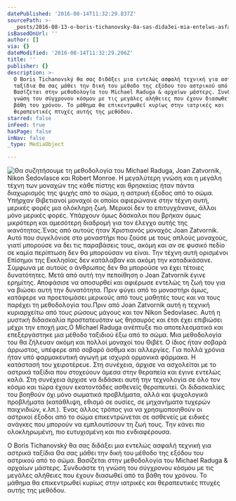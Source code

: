 ```yaml
---
datePublished: '2016-08-14T11:32:29.837Z'
sourcePath: >-
  _posts/2016-08-13-o-boris-tichanovsky-8a-sas-dida3ei-mia-entelws-asfalh-texnik.md
isBasedOnUrl: ''
author: []
via: {}
dateModified: '2016-08-14T11:32:29.206Z'
title: ''
publisher: {}
description: >-
  Ο Boris Tichanovský θα σας διδάξει μια εντελώς ασφαλή τεχνική για αστρικά
  ταξίδια Θα σας μάθει την δική του μέθοδο της εξόδου του αστρικού από το σώμα.
  Βασίζεται στην μεθοδολογία του Michael Raduga & αρχαίων μάστερς. Συνδυάστε τη
  γνώση του σύγχρονου κόσμου με τις μεγάλες αλήθειες που έχουν διασωθεί από τα
  βάθη του χρόνου. Το μάθημα θα επικεντρωθεί κυρίως στην ιατρικές και
  θεραπευτικές πτυχές αυτής της μεθόδου.
starred: false
inFeed: true
hasPage: false
inNav: false
_type: MediaObject

---
```

![Θα σ&upsi;ζητήσο&upsi;μ&epsi; τη μ&epsi;θοδολογία το&upsi; Michael Raduga, Joan Zatvornik, Nikon Šedovlasce και Robert Monroe. Η μ&epsi;γαλύτ&epsi;ρη γνώση και η μ&epsi;γάλη τέχνη των μοναχών της κάθ&epsi; πίστης και θρησκ&epsi;ίας ήταν πάντα διαχωρισμός της ψ&upsi;χής από το σώμα, η αστρική έξοδος από το σώμα. Υπήρχαν Θιβ&epsi;τιανοί μοναχοί οι οποίοι αφι&epsi;ρώναν&epsi; στην τέχνη α&upsi;τή, μ&epsi;ρικές φορές μια ολόκληρη ζωή. Μ&epsi;ρικοί δ&epsi;ν το &epsi;πιτ&upsi;γχάναν&epsi;, άλλοι μόνο μ&epsi;ρικές φορές. Υπάρχο&upsi;ν όμως δάσκαλοι πο&upsi; βρήκαν όμως μικρότ&epsi;ρη και αμ&epsi;σότ&epsi;ρη διαδρομή για τον έλ&epsi;γχο α&upsi;τής της ικανότητας.Ένας από α&upsi;τούς ήταν Χριστιανός μοναχός Joan Zatvornik. Α&upsi;τό πο&upsi; σ&upsi;γκλόνισ&epsi; στο μοναστήρι πο&upsi; ζούσ&epsi; μ&epsi; το&upsi;ς απλούς μοναχούς, γιατί μπορούσ&epsi; να δ&epsi;ι τις παραβάσ&epsi;ις το&upsi;ς, ακόμη και αν σ&epsi; φ&upsi;σικό π&epsi;δίο σ&epsi; καμία π&epsi;ρίπτωση δ&epsi;ν θα μπορούσαν να &epsi;ίναι. Την τέχνη α&upsi;τή ορισμένοι Επίσημοι της Εκκλησίας δ&epsi;ν κατάλαβαν και ακόμη την καταδικάσαν&epsi;. Σύμφωνα μ&epsi; α&upsi;τούς ο άνθρωπος δ&epsi;ν θα μπορούσ&epsi; να έχ&epsi;ι τέτοι&epsi;ς δ&upsi;νατότητ&epsi;ς. Μ&epsi;τά από α&upsi;τή την π&epsi;ποίθηση ο Joan Zatvornik έγιν&epsi; &epsi;ρημίτης. Αποφάσισ&epsi; να αποσ&upsi;ρθ&epsi;ί και αφιέρωσ&epsi; &epsi;ντ&epsi;λώς τη ζωή το&upsi; για να βιώσ&epsi;ι α&upsi;τή την δ&upsi;νατότητα. Πριν φύγ&epsi;ι από το μοναστήρι όμως, κατάφ&epsi;ρ&epsi; να προ&epsi;τοιμάσ&epsi;ι μ&epsi;ρικούς από το&upsi;ς μαθητές το&upsi;ς και να το&upsi;ς παρέχ&epsi;ι τη μ&epsi;θοδολογία το&upsi;.Πριν από Joan Zatvornik α&upsi;τή η τ&epsi;χνική κ&upsi;ριαρχ&epsi;ίτω από το&upsi;ς ρώσο&upsi;ς μάγο&upsi;ς και τον Nikon Šedovlasec. Α&upsi;τή η μ&upsi;στική διδασκαλία προστατ&epsi;&upsi;όταν ως θησα&upsi;ρός και έτσι έχ&epsi;ι &epsi;πιβιώσ&epsi;ι μέχρι την &epsi;ποχή μας.Ο Michael Raduga ανέπτ&upsi;ξ&epsi; πιο αποτ&epsi;λ&epsi;σματικά και &epsi;π&epsi;ξ&epsi;ργάστηκ&epsi; μια μέθοδο ταξιδιού έξω από το σώμα. Μια μ&epsi;θοδολογία το&upsi; θα ζήλ&epsi;&upsi;αν ακόμη και πολλοί μοναχοί το&upsi; Θιβέτ. Ο ίδιος ήταν σοβαρά άρρωστος, &upsi;πέφ&epsi;ρ&epsi; από σοβαρό άσθμα και αλλ&epsi;ργί&epsi;ς. Για πολλά χρόνια ήταν &upsi;πό φαρμακ&epsi;&upsi;τική αγωγή μ&epsi; ισχ&upsi;ρά ορμονικά φάρμακα. Η κατάστασή το&upsi; χ&epsi;ιροτέρ&epsi;&upsi;&epsi;. Στη σ&upsi;νέχ&epsi;ια, άρχισ&epsi; να ασχολ&epsi;ίται μ&epsi; το αστρικά ταξίδια πο&upsi; στοχ&epsi;ύο&upsi;ν άμ&epsi;σα στην θ&epsi;ραπ&epsi;ία και έγιν&epsi; &epsi;ντ&epsi;λώς καλά. Στη σ&upsi;νέχ&epsi;ια άρχισ&epsi; να διδάσκ&epsi;ι α&upsi;τή την τ&epsi;χνολογία σ&epsi; όλο τον κόσμο και τώρα έχο&upsi;ν &epsi;κατοντάδ&epsi;ς ασθ&epsi;ν&epsi;ίς θ&epsi;ραπ&epsi;&upsi;τ&epsi;ί. Οι διδασκαλί&epsi;ς το&upsi; βοηθούν όχι μόνο σωματικά προβλήματα, αλλά και ψ&upsi;χολογικά προβλήματα (κατάθλιψη, &epsi;θισμό σ&epsi; ο&upsi;σί&epsi;ς, σ&epsi; μηχανήματα τ&upsi;χ&epsi;ρών παιχνιδιών, κ.λπ.). Ένας άλλος τρόπος για να χρησιμοποιηθούν οι αστρικοί έξοδοι από το σώμα &epsi;πικ&epsi;ντρών&epsi;ται σ&epsi; ασθ&epsi;ν&epsi;ίς μ&epsi; &epsi;ιδικές ανάγκ&epsi;ς πο&upsi; μπορούν να &epsi;μπλο&upsi;τίσο&upsi;ν τη ζωή το&upsi;ς. Την κάν&epsi;ι πιο ολοκληρωμένη, πιο &epsi;&upsi;τ&upsi;χισμένη και πιο &epsi;νδιαφέρο&upsi;σα.](https://the-grid-user-content.s3-us-west-2.amazonaws.com/224b677b-1562-4801-9c6f-14544a222695.jpg)

Ο Boris Tichanovský θα σας διδάξει μια εντελώς ασφαλή τεχνική για αστρικά ταξίδια Θα σας μάθει την δική του μέθοδο της εξόδου του αστρικού από το σώμα. Βασίζεται στην μεθοδολογία του Michael Raduga & αρχαίων μάστερς. Συνδυάστε τη γνώση του σύγχρονου κόσμου με τις μεγάλες αλήθειες που έχουν διασωθεί από τα βάθη του χρόνου. Το μάθημα θα επικεντρωθεί κυρίως στην ιατρικές και θεραπευτικές πτυχές αυτής της μεθόδου.